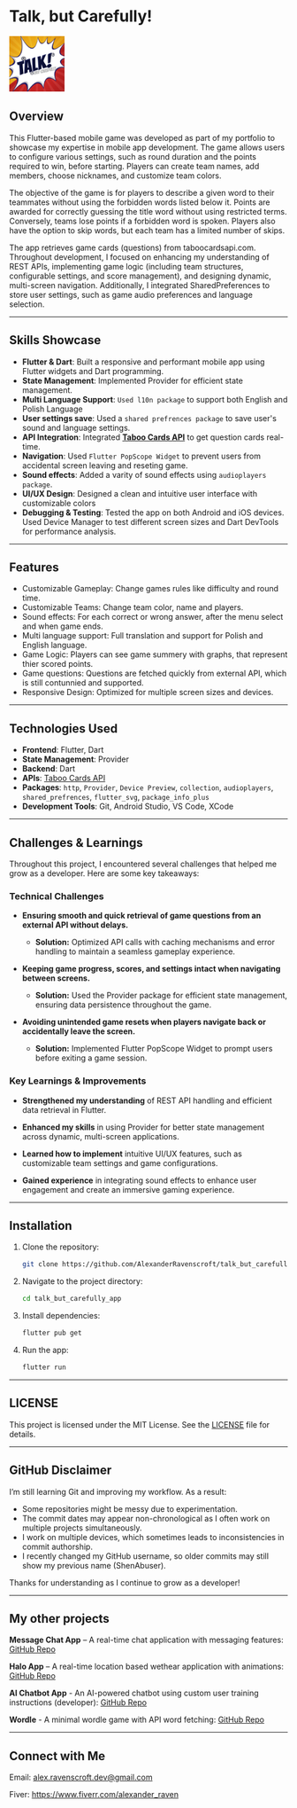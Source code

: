 # Talk, but Carefully!
<img src="/assets/images/icon/app_icon.png" alt="App Icon" title="App Icon" height="100"/> 

## **Overview**
This Flutter-based mobile game was developed as part of my portfolio to showcase my expertise in mobile app development. The game allows users to configure various settings, such as round duration and the points required to win, before starting. Players can create team names, add members, choose nicknames, and customize team colors.

The objective of the game is for players to describe a given word to their teammates without using the forbidden words listed below it. Points are awarded for correctly guessing the title word without using restricted terms. Conversely, teams lose points if a forbidden word is spoken. Players also have the option to skip words, but each team has a limited number of skips.

The app retrieves game cards (questions) from taboocardsapi.com. Throughout development, I focused on enhancing my understanding of REST APIs, implementing game logic (including team structures, configurable settings, and score management), and designing dynamic, multi-screen navigation. Additionally, I integrated SharedPreferences to store user settings, such as game audio preferences and language selection.

---

## **Skills Showcase**
- **Flutter & Dart**: Built a responsive and performant mobile app using Flutter widgets and Dart programming.
- **State Management**: Implemented Provider for efficient state management.
- **Multi Language Support**: `Used l10n package` to support both English and Polish Language
- **User settings save**: Used a `shared prefrences package` to save user's sound and language settings.
- **API Integration**: Integrated **[Taboo Cards API](https://taboocardsapi.com/en/)** to get question cards real-time.
- **Navigation**: Used `Flutter PopScope Widget` to prevent users from accidental screen leaving and reseting game.
- **Sound effects**: Added a varity of sound effects using `audioplayers package`.
- **UI/UX Design**: Designed a clean and intuitive user interface with customizable colors
- **Debugging & Testing**: Tested the app on both Android and iOS devices. Used Device Manager to test different screen sizes and Dart DevTools for performance analysis.
  
---

## **Features**
- Customizable Gameplay: Change games rules like difficulty and round time.
- Customizable Teams: Change team color, name and players.
- Sound effects: For each correct or wrong answer, after the menu select and when game ends.
- Multi language support: Full translation and support for Polish and English language.
- Game Logic: Players can see game summery with graphs, that represent thier scored points.
- Game questions: Questions are fetched quickly from external API, which is still contunnied and supported.
- Responsive Design: Optimized for multiple screen sizes and devices.
  
---

## **Technologies Used**
- **Frontend**: Flutter, Dart
- **State Management**: Provider
- **Backend**: Dart
- **APIs**: [Taboo Cards API](https://taboocardsapi.com/en/)
- **Packages**: `http`, `Provider`, `Device Preview`, `collection`, `audioplayers`, `shared_prefrences`, `flutter_svg`, `package_info_plus`
- **Development Tools**: Git, Android Studio, VS Code, XCode

---

## **Challenges & Learnings**
Throughout this project, I encountered several challenges that helped me grow as a developer. Here are some key takeaways:  

### **Technical Challenges**  

- **Ensuring smooth and quick retrieval of game questions from an external API without delays.**
  - **Solution:** Optimized API calls with caching mechanisms and error handling to maintain a seamless gameplay experience.

- **Keeping game progress, scores, and settings intact when navigating between screens.**
  - **Solution:** Used the Provider package for efficient state management, ensuring data persistence throughout the game.

- **Avoiding unintended game resets when players navigate back or accidentally leave the screen.**
  - **Solution:** Implemented Flutter PopScope Widget to prompt users before exiting a game session.


### **Key Learnings & Improvements**  
- **Strengthened my understanding** of REST API handling and efficient data retrieval in Flutter.

- **Enhanced my skills** in using Provider for better state management across dynamic, multi-screen applications.

- **Learned how to implement** intuitive UI/UX features, such as customizable team settings and game configurations.

- **Gained experience** in integrating sound effects to enhance user engagement and create an immersive gaming experience.

---

## **Installation**
1. Clone the repository:

   ```bash
   git clone https://github.com/AlexanderRavenscroft/talk_but_carefully_app
   ```
   
2. Navigate to the project directory:

   ```bash
   cd talk_but_carefully_app
   ```

3. Install dependencies:

   ```bash
   flutter pub get
   ```
   
4. Run the app:

   ```bash
   flutter run
   ```
   
---

## **LICENSE**
This project is licensed under the MIT License. See the [LICENSE](LICENSE) file for details.

---

## **GitHub Disclaimer**
I’m still learning Git and improving my workflow. As a result:
- Some repositories might be messy due to experimentation.
- The commit dates may appear non-chronological as I often work on multiple projects simultaneously.
- I work on multiple devices, which sometimes leads to inconsistencies in commit authorship.
- I recently changed my GitHub username, so older commits may still show my previous name (ShenAbuser).

Thanks for understanding as I continue to grow as a developer!

---

## **My other projects**
**Message Chat App** – A real-time chat application with messaging features: [GitHub Repo](https://github.com/AlexanderRavenscroft/chat_app)

**Halo App** – A real-time location based wethear application with animations: [GitHub Repo](https://github.com/AlexanderRavenscroft/halo_app)

**AI Chatbot App** - An AI-powered chatbot using custom user training instructions (developer): [GitHub Repo](https://github.com/AlexanderRavenscroft/ai_chatbot_app)

**Wordle** - A minimal wordle game with API word fetching: [GitHub Repo](https://github.com/AlexanderRavenscroft/wordle_app)

---

## **Connect with Me**
Email: alex.ravenscroft.dev@gmail.com

Fiver: https://www.fiverr.com/alexander_raven




